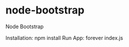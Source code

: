 node-bootstrap
==============

Node Bootstrap

Installation:  npm install
Run App:  forever index.js